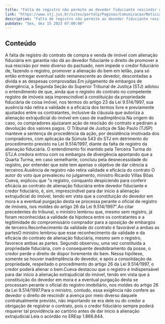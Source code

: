 ```yaml
---
title: "Falta de registro não permite ao devedor fiduciante rescindir o contrato por meio diverso do pactuado"
link: "https://www.stj.jus.br/sites/portalp/Paginas/Comunicacao/Noticias/2023/15122023-Falta-de-registro-nao-permite-ao-devedor-fiduciante-rescindir-o-contrato-por-meio-diverso-do-pactuado.aspx"
description: "Falta de registro não permite ao devedor fiduciante rescindir o contrato por meio diverso do pactuado"
pubdate: "Sex, dez 15 2023 07:00:00"
---
```


## Conteúdo

A falta de registro do contrato de compra e venda de imóvel com alienação fiduciária em garantia não dá ao devedor fiduciante o direito de promover a sua rescisão por meio diverso do pactuado, nem impede o credor fiduciário de, fazendo o registro, promover a alienação do bem em leilão, para só então entregar eventual saldo remanescente ao devedor, descontadas a dívida e as despesas comprovadas.Em julgamento de embargos de divergência, a Segunda Seção do Superior Tribunal de Justiça (STJ) adotou o entendimento de que, ainda que o registro do contrato no competente registro de imóveis seja imprescindível à constituição da propriedade fiduciária de coisa imóvel, nos termos do artigo 23 da Lei 9.514/1997, sua ausência não retira a validade e a eficácia dos termos livre e previamente ajustados entre os contratantes, inclusive da cláusula que autoriza a alienação extrajudicial do imóvel em caso de inadimplência.Na origem do caso, os compradores ajuizaram ação de rescisão do contrato e pediram a devolução dos valores pagos. O Tribunal de Justiça de São Paulo (TJSP) manteve a sentença de procedência da ação, por desistência imotivada dos compradores, com aplicação da Súmula 543 do STJ em detrimento do procedimento previsto na Lei 9.514/1997, diante da falta de registro da alienação fiduciária. O entendimento foi mantido pela Terceira Turma do STJ.A credora entrou com os embargos de divergência apontando que a Quarta Turma, em caso semelhante, concluiu pela desnecessidade do registro, por entender que este tem apenas o objetivo de dar ciência a terceiros.Ausência de registro não retira validade e eficácia do contrato O autor do voto que prevaleceu no julgamento, ministro Ricardo Villas Bôas Cueva, explicou que "o registro, conquanto despiciendo para conferir eficácia ao contrato de alienação fiduciária entre devedor fiduciante e credor fiduciário, é, sim, imprescindível para dar início à alienação extrajudicial do imóvel, tendo em vista que a constituição do devedor em mora e a eventual purgação desta se processa perante o oficial de registro de imóveis, nos moldes do artigo 26 da Lei 9.514/1997".Ao citar precedentes do tribunal, o ministro lembrou que, mesmo sem registro, já foram reconhecidas a validade da hipoteca entre os contratantes e a legitimidade do compromissário comprador para a oposição de embargos de terceiro.Reconhecimento da validade do contrato é favorável a ambas as partesO ministro lembrou que esse reconhecimento da validade e da eficácia do contrato de alienação fiduciária, mesmo sem o registro, favorece ambas as partes. Segundo observou, uma vez constituída a propriedade fiduciária, com o consequente desdobramento da posse, o credor perde o direito de dispor livremente do bem. Nessa hipótese, somente se houver inadimplência do devedor, e após a consolidação da propriedade, respeitado o procedimento do artigo 26 da Lei 9.514/1997, o credor poderá alienar o bem.Cueva destacou que o registro é indispensável para dar início à alienação extrajudicial do imóvel, tendo em vista que a constituição do devedor em mora e a eventual purgação desta se processam perante o oficial do registro imobiliário, nos moldes do artigo 26 da Lei 9.514/1997.Para o ministro, contudo, essa exigência não confere ao devedor o direito de rescindir a avença por meio diverso daquele contratualmente previsto, não importando se era dele ou do credor a obrigação de registrar o contrato, pois o credor fiduciário sempre poderá requerer tal providência ao cartório antes de dar início à alienação extrajudicial.Leia o acórdão no EREsp 1.866.844.
